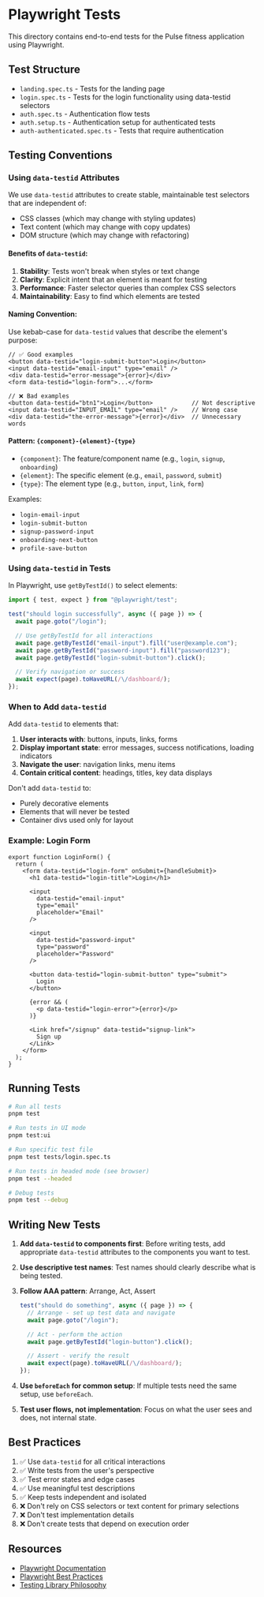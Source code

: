# Playwright Tests

This directory contains end-to-end tests for the Pulse fitness application using Playwright.

## Test Structure

- `landing.spec.ts` - Tests for the landing page
- `login.spec.ts` - Tests for the login functionality using data-testid selectors
- `auth.spec.ts` - Authentication flow tests
- `auth.setup.ts` - Authentication setup for authenticated tests
- `auth-authenticated.spec.ts` - Tests that require authentication

## Testing Conventions

### Using `data-testid` Attributes

We use `data-testid` attributes to create stable, maintainable test selectors that are independent of:
- CSS classes (which may change with styling updates)
- Text content (which may change with copy updates)
- DOM structure (which may change with refactoring)

#### Benefits of `data-testid`:
1. **Stability**: Tests won't break when styles or text change
2. **Clarity**: Explicit intent that an element is meant for testing
3. **Performance**: Faster selector queries than complex CSS selectors
4. **Maintainability**: Easy to find which elements are tested

#### Naming Convention:

Use kebab-case for `data-testid` values that describe the element's purpose:

```tsx
// ✅ Good examples
<button data-testid="login-submit-button">Login</button>
<input data-testid="email-input" type="email" />
<div data-testid="error-message">{error}</div>
<form data-testid="login-form">...</form>

// ❌ Bad examples
<button data-testid="btn1">Login</button>           // Not descriptive
<input data-testid="INPUT_EMAIL" type="email" />    // Wrong case
<div data-testid="the-error-message">{error}</div>  // Unnecessary words
```

#### Pattern: `{component}-{element}-{type}`

- `{component}`: The feature/component name (e.g., `login`, `signup`, `onboarding`)
- `{element}`: The specific element (e.g., `email`, `password`, `submit`)
- `{type}`: The element type (e.g., `button`, `input`, `link`, `form`)

Examples:
- `login-email-input`
- `login-submit-button`
- `signup-password-input`
- `onboarding-next-button`
- `profile-save-button`

### Using `data-testid` in Tests

In Playwright, use `getByTestId()` to select elements:

```typescript
import { test, expect } from "@playwright/test";

test("should login successfully", async ({ page }) => {
  await page.goto("/login");

  // Use getByTestId for all interactions
  await page.getByTestId("email-input").fill("user@example.com");
  await page.getByTestId("password-input").fill("password123");
  await page.getByTestId("login-submit-button").click();

  // Verify navigation or success
  await expect(page).toHaveURL(/\/dashboard/);
});
```

### When to Add `data-testid`

Add `data-testid` to elements that:
1. **User interacts with**: buttons, inputs, links, forms
2. **Display important state**: error messages, success notifications, loading indicators
3. **Navigate the user**: navigation links, menu items
4. **Contain critical content**: headings, titles, key data displays

Don't add `data-testid` to:
- Purely decorative elements
- Elements that will never be tested
- Container divs used only for layout

### Example: Login Form

```tsx
export function LoginForm() {
  return (
    <form data-testid="login-form" onSubmit={handleSubmit}>
      <h1 data-testid="login-title">Login</h1>

      <input
        data-testid="email-input"
        type="email"
        placeholder="Email"
      />

      <input
        data-testid="password-input"
        type="password"
        placeholder="Password"
      />

      <button data-testid="login-submit-button" type="submit">
        Login
      </button>

      {error && (
        <p data-testid="login-error">{error}</p>
      )}

      <Link href="/signup" data-testid="signup-link">
        Sign up
      </Link>
    </form>
  );
}
```

## Running Tests

```bash
# Run all tests
pnpm test

# Run tests in UI mode
pnpm test:ui

# Run specific test file
pnpm test tests/login.spec.ts

# Run tests in headed mode (see browser)
pnpm test --headed

# Debug tests
pnpm test --debug
```

## Writing New Tests

1. **Add `data-testid` to components first**: Before writing tests, add appropriate `data-testid` attributes to the components you want to test.

2. **Use descriptive test names**: Test names should clearly describe what is being tested.

3. **Follow AAA pattern**: Arrange, Act, Assert
   ```typescript
   test("should do something", async ({ page }) => {
     // Arrange - set up test data and navigate
     await page.goto("/login");

     // Act - perform the action
     await page.getByTestId("login-button").click();

     // Assert - verify the result
     await expect(page).toHaveURL(/\/dashboard/);
   });
   ```

4. **Use `beforeEach` for common setup**: If multiple tests need the same setup, use `beforeEach`.

5. **Test user flows, not implementation**: Focus on what the user sees and does, not internal state.

## Best Practices

1. ✅ Use `data-testid` for all critical interactions
2. ✅ Write tests from the user's perspective
3. ✅ Test error states and edge cases
4. ✅ Use meaningful test descriptions
5. ✅ Keep tests independent and isolated
6. ❌ Don't rely on CSS selectors or text content for primary selections
7. ❌ Don't test implementation details
8. ❌ Don't create tests that depend on execution order

## Resources

- [Playwright Documentation](https://playwright.dev)
- [Playwright Best Practices](https://playwright.dev/docs/best-practices)
- [Testing Library Philosophy](https://testing-library.com/docs/guiding-principles/)
